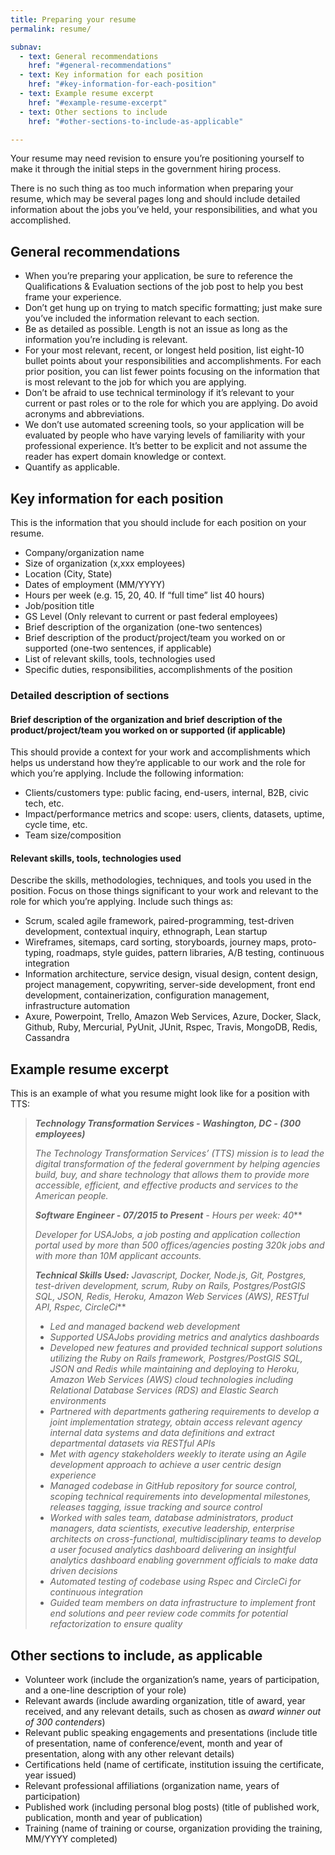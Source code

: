 ```yaml
---
title: Preparing your resume
permalink: resume/

subnav:
  - text: General recommendations
    href: "#general-recommendations"
  - text: Key information for each position
    href: "#key-information-for-each-position"
  - text: Example resume excerpt
    href: "#example-resume-excerpt"
  - text: Other sections to include
    href: "#other-sections-to-include-as-applicable"

---
```


Your resume may need revision to ensure you’re positioning yourself to
make it through the initial steps in the government hiring process.

There is no such thing as too much information when preparing your
resume, which may be several pages long and should include detailed
information about the jobs you’ve held, your responsibilities, and what
you accomplished.

## General recommendations

-   When you’re preparing your application, be sure to reference the Qualifications & Evaluation sections of the job post to help you best frame your experience.
-   Don’t get hung up on trying to match specific formatting; just make sure you’ve included the information relevant to each section.
-   Be as detailed as possible. Length is not an issue as long as the information you’re including is relevant.
-   For your most relevant, recent, or longest held position, list eight-10 bullet points about your responsibilities and accomplishments. For each prior position, you can list fewer points focusing on the information that is most relevant to the job for which you are applying.
-   Don’t be afraid to use technical terminology if it’s relevant to your current or past roles or to the role for which you are applying. Do avoid acronyms and abbreviations.
-   We don’t use automated screening tools, so your application will be evaluated by people who have varying levels of familiarity with your professional experience. It’s better to be explicit and not assume the reader has expert domain knowledge or context.
-   Quantify as applicable.

## Key information for each position

This is the information that you should include for each position on your resume.

-   Company/organization name
-   Size of organization (x,xxx employees)
-   Location (City, State)
-   Dates of employment (MM/YYYY)
-   Hours per week (e.g. 15, 20, 40. If “full time” list 40 hours)
-   Job/position title
-   GS Level (Only relevant to current or past federal employees)
-   Brief description of the organization (one-two sentences)
-   Brief description of the product/project/team you worked on or supported (one-two sentences, if applicable)
-   List of relevant skills, tools, technologies used
-   Specific duties, responsibilities, accomplishments of the position

### Detailed description of sections

#### Brief description of the organization and brief description of the product/project/team you worked on or supported (if applicable)

This should provide a context for your work and accomplishments which helps us understand how they’re applicable to our work and the role for which you’re applying. Include the following information:

-   Clients/customers type: public facing, end-users, internal, B2B, civic tech, etc.
-   Impact/performance metrics and scope: users, clients, datasets, uptime, cycle time, etc.
-   Team size/composition

#### Relevant skills, tools, technologies used

Describe the skills, methodologies, techniques, and tools you used in the position. Focus on those things significant to your work and relevant to the role for which you’re applying. Include such things as:

-   Scrum, scaled agile framework, paired-programming, test-driven development, contextual inquiry, ethnograph, Lean startup
-   Wireframes, sitemaps, card sorting, storyboards, journey maps, proto-typing, roadmaps, style guides, pattern libraries, A/B testing, continuous integration
-   Information architecture, service design, visual design, content design, project management, copywriting, server-side development, front end development, containerization, configuration management, infrastructure automation
-   Axure, Powerpoint, Trello, Amazon Web Services, Azure, Docker, Slack, Github, Ruby, Mercurial, PyUnit, JUnit, Rspec, Travis, MongoDB, Redis, Cassandra

## Example resume excerpt

This is an example of what you resume might look like for a position with TTS:

> ***Technology Transformation Services - Washington, DC - (300 employees)***
>
> *The Technology Transformation Services’ (TTS) mission is to lead the
> digital transformation of the federal government by helping agencies
> build, buy, and share technology that allows them to provide more
> accessible, efficient, and effective products and services to the
> American people.*
>
> ***Software Engineer - 07/2015 to Present** - Hours per week: 40***
>
> *Developer for USAJobs, a job posting and application collection
> portal used by more than 500 offices/agencies posting 320k jobs and
> with more than 10M applicant accounts.*
>
> ***Technical Skills Used:** Javascript, Docker, Node.js, Git,
> Postgres, test-driven development, scrum, Ruby on Rails,
> Postgres/PostGIS SQL, JSON, Redis, Heroku, Amazon Web Services (AWS),
> RESTful API, Rspec, CircleCi***
>
> -   *Led and managed backend web development*
> -   *Supported USAJobs providing metrics and analytics dashboards*
> -   *Developed new features and provided technical support solutions utilizing the Ruby on Rails framework, Postgres/PostGIS SQL, JSON and Redis while maintaining and deploying to Heroku, Amazon Web Services (AWS) cloud technologies including Relational Database Services (RDS) and Elastic Search environments*
> -   *Partnered with departments gathering requirements to develop a joint implementation strategy, obtain access relevant agency internal data systems and data definitions and extract departmental datasets via RESTful APIs*
> -   *Met with agency stakeholders weekly to iterate using an Agile development approach to achieve a user centric design experience*
> -   *Managed codebase in GitHub repository for source control, scoping technical requirements into developmental milestones, releases tagging, issue tracking and source control*
> -   *Worked with sales team, database administrators, product managers, data scientists, executive leadership, enterprise architects on cross-functional, multidisciplinary teams to develop a user focused analytics dashboard delivering an insightful analytics dashboard enabling government officials to make data driven decisions*
> -   *Automated testing of codebase using Rspec and CircleCi for continuous integration*
> -   *Guided team members on data infrastructure to implement front end solutions and peer review code commits for potential refactorization to ensure quality*

## Other sections to include, as applicable

-   Volunteer work (include the organization’s name, years of participation, and a one-line description of your role)
-   Relevant awards (include awarding organization, title of award, year received, and any relevant details, such as chosen as *award winner out of 300 contenders*)
-   Relevant public speaking engagements and presentations (include title of presentation, name of conference/event, month and year of presentation, along with any other relevant details)
-   Certifications held (name of certificate, institution issuing the certificate, year issued)
-   Relevant professional affiliations (organization name, years of participation)
-   Published work (including personal blog posts) (title of published work, publication, month and year of publication)
-   Training (name of training or course, organization providing the training, MM/YYYY completed)
